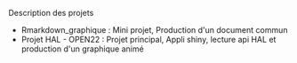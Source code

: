 Description des projets

- Rmarkdown_graphique : Mini projet, Production d'un document commun
- Projet HAL - OPEN22 : Projet principal, Appli shiny, lecture api HAL et production d'un graphique animé